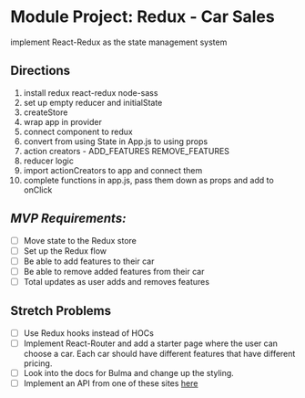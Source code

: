 # Module Project: Redux - Car Sales
implement React-Redux as the state management system

## Directions

1. install redux react-redux node-sass
2. set up empty reducer and initialState
3. createStore
4. wrap app in provider
5. connect component to redux
6. convert from using State in App.js to using props
7. action creators - ADD_FEATURES REMOVE_FEATURES
8. reducer logic
9. import actionCreators to app and connect them
10. complete functions in app.js, pass them down as props and add to onClick

## _MVP Requirements:_

- [ ] Move state to the Redux store
- [ ] Set up the Redux flow
- [ ] Be able to add features to their car
- [ ] Be able to remove added features from their car
- [ ] Total updates as user adds and removes features

## Stretch Problems

- [ ] Use Redux hooks instead of HOCs
- [ ] Implement React-Router and add a starter page where the user can choose a car. Each car should have different features that have different pricing.
- [ ] Look into the docs for Bulma and change up the styling.
- [ ] Implement an API from one of these sites [here](https://www.google.com/search?q=car+sales+api&rlz=1C5CHFA_enUS809US809&oq=car+sales+api&aqs=chrome..69i57j0l5.3580j0j1&sourceid=chrome&ie=UTF-8)
